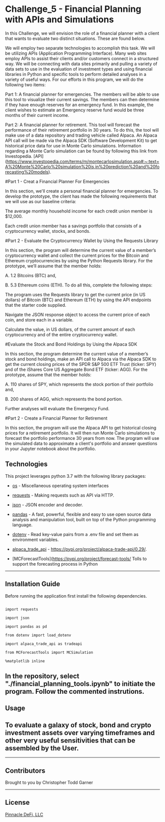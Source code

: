 # Challenge_5 - Financial Planning with APIs and Simulations

In this Challenge, we will envision the role of a financial planner with a client that wants to evaluate two distinct situations.  These are found below.  

We will employ two separate technologies to accomplish this task.  We will be utilizing APIs (Application Programming Interface).  Many web sites employ APIs to assist their clients and/or customers connect in a structured way.  We will be connecting with data sites primarily and pulling a variety of data sets to use in the evaluation of investment types and using financial libraries in Python and specific tools to perform detailed analyses in a variety of useful ways.  For our efforts in this program, we will do the following two items: 

Part 1: A financial planner for emergencies. The members will be able to use this tool to visualize their current savings. The members can then determine if they have enough reserves for an emergency fund.  In this example, the client wishes to estimate an Emergency reserve fund would be three months of their current income.  

Part 2: A financial planner for retirement. This tool will forecast the performance of their retirement portfolio in 30 years. To do this, the tool will make use of a data repository and trading vehicle called Alpaca.  An Alpaca API call will be made via the Alpaca SDK (Software Development Kit) to get historical price data for use in Monte Carlo simulations.  Information regarding a Monte Carlo simulation can be found by following this link from Investopedia.  [API] (https://www.investopedia.com/terms/m/montecarlosimulation.asp#:~:text=A%20Monte%20Carlo%20simulation%20is,in%20prediction%20and%20forecasting%20models).

#Part 1 - Creat a Financial Planner For Emergencies

In this section, we'll create a personal financial planner for emergencies. To develop the prototype, the client has made the following requirements that we will use as our baseline criteria:  

The average monthly household income for each credit union member is $12,000.

Each credit union member has a savings portfolio that consists of a cryptocurrency wallet, stocks, and bonds.

#Part 2 - Evaluate the Cryptocurrency Wallet by Using the Requests Library

In this section, the program will determine the current value of a member’s cryptocurrency wallet and collect the current prices for the Bitcoin and Ethereum cryptocurrencies by using the Python Requests library. For the prototype, we’ll assume that the member holds:

A. 1.2 Bitcoins (BTC) and, 

B. 5.3 Ethereum coins (ETH). To do all this, complete the following steps:

The program uses the Requests library to get the current price (in US dollars) of Bitcoin (BTC) and Ethereum (ETH) by using the API endpoints that the starter code supplied.

Navigate the JSON response object to access the current price of each coin, and store each in a variable.

Calculate the value, in US dollars, of the current amount of each cryptocurrency and of the entire cryptocurrency wallet.

#Evaluate the Stock and Bond Holdings by Using the Alpaca SDK

In this section, the program determine the current value of a member’s stock and bond holdings, make an API call to Alpaca via the Alpaca SDK to get the current closing prices of the SPDR S&P 500 ETF Trust (ticker: SPY) and of the iShares Core US Aggregate Bond ETF (ticker: AGG). For the prototype, assume that the member holds: 

A. 110 shares of SPY, which represents the stock portion of their portfolio and,

B. 200 shares of AGG, which represents the bond portion.

Further analyses will evaluate the Emergency Fund.  

#Part 2 - Create a Financial Planner for Retirement

In this section, the program will use the Alpaca API to get historical closing prices for a retirement portfolio. It will then run Monte Carlo simulations to forecast the portfolio performance 30 years from now. The program will use the simulated data to approximate a client's portfolio and answer questions in your Jupyter notebook about the portfolio.

## Technologies


This project leverages python 3.7 with the following library packages:

* [os](https://docs.python.org/3/library/os.html) - Miscellaneous operating system interfaces

* [requests](https://docs.python-requests.org/en/master/user/quickstart/) - Making requests such as API via HTTP.

* [json](https://docs.python.org/3/library/json.html) - JSON encoder and decoder.

* [pandas](https://pandas.pydata.org/) - A fast, powerful, flexible and easy to use open source data analysis and manipulation tool, built on top of the Python programming language.

* [dotenv](https://pypi.org/project/python-dotenv/) - Read key-value pairs from a .env file and set them as environment variables.

* [alpaca_trade_api](https://pypi.org/project/alpaca-trade-api/0.29/) - https://pypi.org/project/alpaca-trade-api/0.29/.

* [MCForecastTools](https://pypi.org/project/forecast-tools/  Tolls to support the forecasting process in Python

---

## Installation Guide

Before running the application first install the following dependencies.

~~~import os

import requests

import json

import pandas as pd

from dotenv import load_dotenv

import alpaca_trade_api as tradeapi

from MCForecastTools import MCSimulation

%matplotlib inline
~~~

In the repository, select "./financial_planning_tools.ipynb" to initiate the program.  Follow the commented instrutions.
---

## Usage

To evaluate a galaxy of stock, bond and crypto investment assets over varying timeframes and other very useful sensitivities that can be assembled by the User.  
---

---

## Contributors

Brought to you by Christopher Todd Garner

---

## License

[Pinnacle DeFi, LLC](www.pinn-defi.com)
